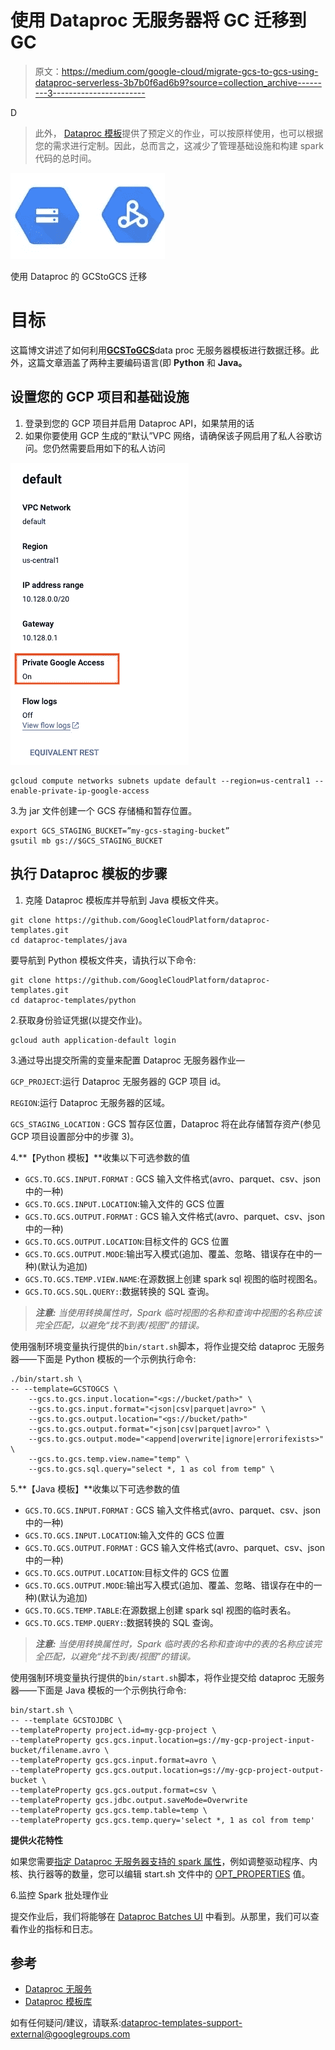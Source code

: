# 使用 Dataproc 无服务器将 GC 迁移到 GC

> 原文：<https://medium.com/google-cloud/migrate-gcs-to-gcs-using-dataproc-serverless-3b7b0f6ad6b9?source=collection_archive---------3----------------------->

D

> 此外， [Dataproc 模板](https://github.com/GoogleCloudPlatform/dataproc-templates/blob/main/README.md)提供了预定义的作业，可以按原样使用，也可以根据您的需求进行定制。因此，总而言之，这减少了管理基础设施和构建 spark 代码的总时间。

![](img/50ddbcafc308b3c038e017459a5dbf01.png)

使用 Dataproc 的 GCStoGCS 迁移

# **目标**

这篇博文讲述了如何利用[**GCSToGCS**](https://github.com/GoogleCloudPlatform/dataproc-templates/blob/main/java/src/main/java/com/google/cloud/dataproc/templates/gcs/README.md#4-gcs-to-gcs)data proc 无服务器模板进行数据迁移。此外，这篇文章涵盖了两种主要编码语言(即 **Python** 和 **Java。**

## 设置您的 GCP 项目和基础设施

1.  登录到您的 GCP 项目并启用 Dataproc API，如果禁用的话
2.  如果你要使用 GCP 生成的“默认”VPC 网络，请确保该子网启用了私人谷歌访问。您仍然需要启用如下的私人访问

![](img/a46e23ea1c26661b8108c5579470ce13.png)

```
gcloud compute networks subnets update default --region=us-central1 --enable-private-ip-google-access
```

3.为 jar 文件创建一个 GCS 存储桶和暂存位置。

```
export GCS_STAGING_BUCKET=”my-gcs-staging-bucket”
gsutil mb gs://$GCS_STAGING_BUCKET
```

## 执行 Dataproc 模板的步骤

1.  克隆 Dataproc 模板库并导航到 Java 模板文件夹。

```
git clone https://github.com/GoogleCloudPlatform/dataproc-templates.git
cd dataproc-templates/java
```

要导航到 Python 模板文件夹，请执行以下命令:

```
git clone https://github.com/GoogleCloudPlatform/dataproc-templates.git
cd dataproc-templates/python
```

2.获取身份验证凭据(以提交作业)。

```
gcloud auth application-default login
```

3.通过导出提交所需的变量来配置 Dataproc 无服务器作业—

`GCP_PROJECT`:运行 Dataproc 无服务器的 GCP 项目 id。

`REGION`:运行 Dataproc 无服务器的区域。

`GCS_STAGING_LOCATION` : GCS 暂存区位置，Dataproc 将在此存储暂存资产(参见 GCP 项目设置部分中的步骤 3)。

4.**【Python 模板】**收集以下可选参数的值

*   `GCS.TO.GCS.INPUT.FORMAT` : GCS 输入文件格式(avro、parquet、csv、json 中的一种)
*   `GCS.TO.GCS.INPUT.LOCATION`:输入文件的 GCS 位置
*   `GCS.TO.GCS.OUTPUT.FORMAT` : GCS 输入文件格式(avro、parquet、csv、json 中的一种)
*   `GCS.TO.GCS.OUTPUT.LOCATION`:目标文件的 GCS 位置
*   `GCS.TO.GCS.OUTPUT.MODE`:输出写入模式(追加、覆盖、忽略、错误存在中的一种)(默认为追加)
*   `GCS.TO.GCS.TEMP.VIEW.NAME`:在源数据上创建 spark sql 视图的临时视图名。
*   `GCS.TO.GCS.SQL.QUERY:`:数据转换的 SQL 查询。

> ***注意:*** *当使用转换属性时，Spark 临时视图的名称和查询中视图的名称应该完全匹配，以避免“找不到表/视图”的错误。*

使用强制环境变量执行提供的`bin/start.sh`脚本，将作业提交给 dataproc 无服务器——下面是 Python 模板的一个示例执行命令:

```
./bin/start.sh \
-- --template=GCSTOGCS \ 
    --gcs.to.gcs.input.location="<gs://bucket/path>" \
    --gcs.to.gcs.input.format="<json|csv|parquet|avro>" \
    --gcs.to.gcs.output.location="<gs://bucket/path>"
    --gcs.to.gcs.output.format="<json|csv|parquet|avro>" \
    --gcs.to.gcs.output.mode="<append|overwrite|ignore|errorifexists>" \
    --gcs.to.gcs.temp.view.name="temp" \
    --gcs.to.gcs.sql.query="select *, 1 as col from temp" \
```

5.**【Java 模板】**收集以下可选参数的值

*   `GCS.TO.GCS.INPUT.FORMAT` : GCS 输入文件格式(avro、parquet、csv、json 中的一种)
*   `GCS.TO.GCS.INPUT.LOCATION`:输入文件的 GCS 位置
*   `GCS.TO.GCS.OUTPUT.FORMAT` : GCS 输入文件格式(avro、parquet、csv、json 中的一种)
*   `GCS.TO.GCS.OUTPUT.LOCATION`:目标文件的 GCS 位置
*   `GCS.TO.GCS.OUTPUT.MODE`:输出写入模式(追加、覆盖、忽略、错误存在中的一种)(默认为追加)
*   `GCS.TO.GCS.TEMP.TABLE`:在源数据上创建 spark sql 视图的临时表名。
*   `GCS.TO.GCS.TEMP.QUERY:`:数据转换的 SQL 查询。

> ***注意:*** *当使用转换属性时，Spark 临时表的名称和查询中的表的名称应该完全匹配，以避免“找不到表/视图”的错误。*

使用强制环境变量执行提供的`bin/start.sh`脚本，将作业提交给 dataproc 无服务器——下面是 Java 模板的一个示例执行命令:

```
bin/start.sh \
-- --template GCSTOJDBC \
--templateProperty project.id=my-gcp-project \
--templateProperty gcs.gcs.input.location=gs://my-gcp-project-input-bucket/filename.avro \
--templateProperty gcs.gcs.input.format=avro \
--templateProperty gcs.gcs.output.location=gs://my-gcp-project-output-bucket \
--templateProperty gcs.gcs.output.format=csv \
--templateProperty gcs.jdbc.output.saveMode=Overwrite 
--templateProperty gcs.gcs.temp.table=temp \
--templateProperty gcs.gcs.temp.query='select *, 1 as col from temp'
```

**提供火花特性**

如果您需要[指定 Dataproc 无服务器支持的 spark 属性](https://cloud.google.com/dataproc-serverless/docs/concepts/properties)，例如调整驱动程序、内核、执行器等的数量，您可以编辑 start.sh 文件中的 [OPT_PROPERTIES](https://github.com/GoogleCloudPlatform/dataproc-templates/blob/main/java/bin/start.sh#L50) 值。

6.监控 Spark 批处理作业

提交作业后，我们将能够在 [Dataproc Batches UI](https://console.cloud.google.com/dataproc/batches) 中看到。从那里，我们可以查看作业的指标和日志。

## 参考

*   [Dataproc 无服务](https://cloud.google.com/dataproc-serverless/docs/overview)
*   [Dataproc 模板库](https://github.com/GoogleCloudPlatform/dataproc-templates)

如有任何疑问/建议，请联系:dataproc-templates-support-external@googlegroups.com
